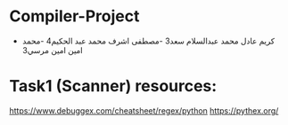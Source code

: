 # Compiler-Project
- كريم عادل محمد عبدالسلام سعد3
-مصطفى اشرف محمد عبد الحكيم4
-محمد امين امين مرسي3
# Task1 (Scanner) resources:
https://www.debuggex.com/cheatsheet/regex/python
https://pythex.org/
